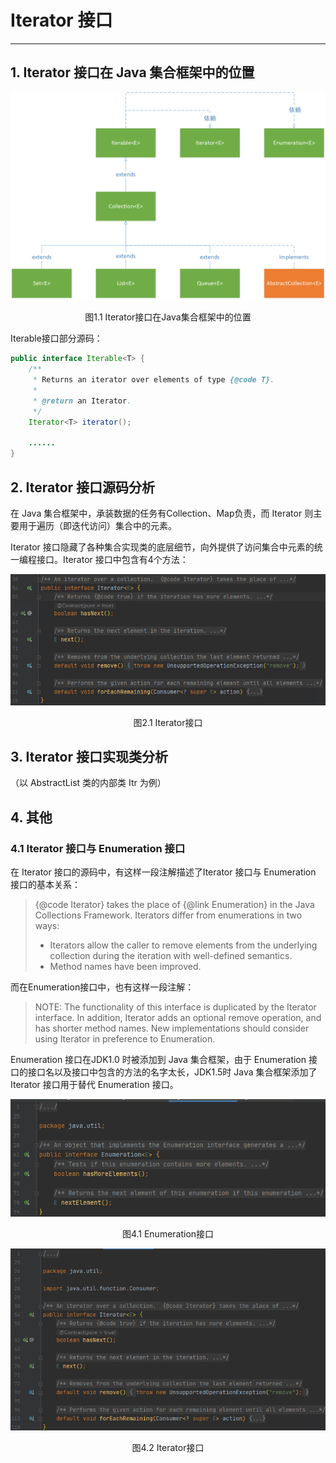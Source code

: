 # Iterator 接口

---

## 1. Iterator 接口在 Java 集合框架中的位置

![image-20201203192752995](markdown/Iterator接口.assets/image-20201203192752995.png)

<center>图1.1 Iterator接口在Java集合框架中的位置</center>



Iterable接口部分源码：

```java
public interface Iterable<T> {
    /**
     * Returns an iterator over elements of type {@code T}.
     *
     * @return an Iterator.
     */
    Iterator<T> iterator();
    
    ......    
}
```

## 2. Iterator 接口源码分析

在 Java 集合框架中，承装数据的任务有Collection、Map负责，而 Iterator 则主要用于遍历（即迭代访问）集合中的元素。

Iterator 接口隐藏了各种集合实现类的底层细节，向外提供了访问集合中元素的统一编程接口。Iterator 接口中包含有4个方法：

![image-20201203201032118](markdown/Iterator接口.assets/image-20201203201032118.png)

<center>图2.1 Iterator接口</center>

## 3. Iterator 接口实现类分析

（以 AbstractList 类的内部类 Itr 为例）



## 4. 其他

### 4.1 Iterator 接口与 Enumeration 接口

在 Iterator 接口的源码中，有这样一段注解描述了Iterator 接口与 Enumeration 接口的基本关系：

> {@code Iterator} takes the place of {@link Enumeration} in the Java Collections Framework.  Iterators differ from enumerations in two ways:
>
> - Iterators allow the caller to remove elements from the underlying collection during the iteration with well-defined semantics.
> - Method names have been improved.

而在Enumeration接口中，也有这样一段注解：

> NOTE: The functionality of this interface is duplicated by the Iterator interface.  In addition, Iterator adds an optional remove operation, and has shorter method names.  New implementations should consider using Iterator in preference to Enumeration.

Enumeration 接口在JDK1.0 时被添加到 Java 集合框架，由于 Enumeration 接口的接口名以及接口中包含的方法的名字太长，JDK1.5时 Java 集合框架添加了 Iterator 接口用于替代 Enumeration 接口。

![image-20201203200334749](markdown/Iterator接口.assets/image-20201203200334749.png)

<center>图4.1 Enumeration接口</center>



![image-20201203200349966](markdown/Iterator接口.assets/image-20201203200349966.png)

<center>图4.2 Iterator接口</center>